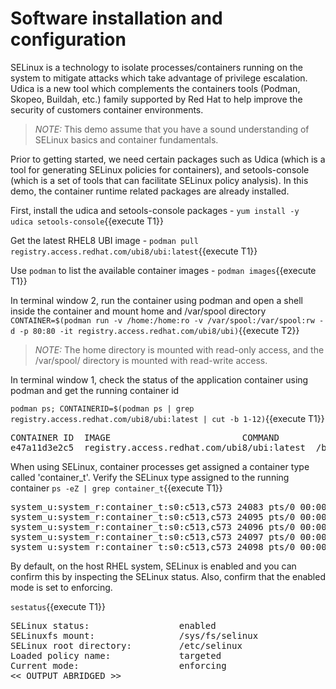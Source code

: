 # Software installation and configuration
SELinux is a technology to isolate processes/containers running on the system to mitigate attacks which take 
advantage of privilege escalation. Udica is a new tool which complements the containers tools (Podman, Skopeo, Buildah, etc.) 
family supported by Red Hat to help improve the security of customers container environments.

>_NOTE:_ This demo assume that you have a sound understanding of SELinux basics and container fundamentals. 

Prior to getting started, we need certain packages such as Udica (which is a tool for generating 
SELinux policies for containers), and setools-console (which is a set of tools that can facilitate 
SELinux policy analysis). In this demo, the container runtime related packages are already installed.

First, install the udica and setools-console packages -
`yum install -y udica setools-console`{{execute T1}}

Get the latest RHEL8 UBI image -
`podman pull registry.access.redhat.com/ubi8/ubi:latest`{{execute T1}}

Use `podman` to list the available container images -
`podman images`{{execute T1}}

In terminal window 2, run the container using podman and open a shell inside the container and mount home and /var/spool directory 
`CONTAINER=$(podman run -v /home:/home:ro -v /var/spool:/var/spool:rw -d -p 80:80 -it registry.access.redhat.com/ubi8/ubi)`{{execute T2}}

>_NOTE:_ The home directory is mounted with read-only access, and the /var/spool/ directory is mounted with read-write access.

In terminal window 1, check the status of the application container using podman and get the running container id 

`podman ps; CONTAINERID=$(podman ps | grep registry.access.redhat.com/ubi8/ubi:latest | cut -b 1-12)`{{execute T1}}

<pre class="file">
CONTAINER ID  IMAGE                         COMMAND               CREATED        STATUS           PORTS               NAMES
e47a11d3e2c5  registry.access.redhat.com/ubi8/ubi:latest  /bin/bash  3 seconds ago  Up 2 seconds ago0.0.0.0:80->80/tcp  naughty_golick
</pre>

When using SELinux, container processes get assigned a container type called 'container_t'. Verify the SELinux type assigned to the running container
`ps -eZ | grep container_t`{{execute T1}}

<pre class="file">
system_u:system_r:container_t:s0:c513,c573 24083 pts/0 00:00:00 httpd
system_u:system_r:container_t:s0:c513,c573 24095 pts/0 00:00:00 httpd
system_u:system_r:container_t:s0:c513,c573 24096 pts/0 00:00:00 httpd
system_u:system_r:container_t:s0:c513,c573 24097 pts/0 00:00:00 httpd
system_u:system_r:container_t:s0:c513,c573 24098 pts/0 00:00:00 httpd
</pre>

By default, on the host RHEL system, SELinux is enabled and you can confirm this by inspecting the SELinux status. Also, confirm that the enabled mode
is set to enforcing.

`sestatus`{{execute T1}}

<pre class="file">
SELinux status:                 enabled
SELinuxfs mount:                /sys/fs/selinux
SELinux root directory:         /etc/selinux
Loaded policy name:             targeted
Current mode:                   enforcing
<< OUTPUT ABRIDGED >>
</pre>
